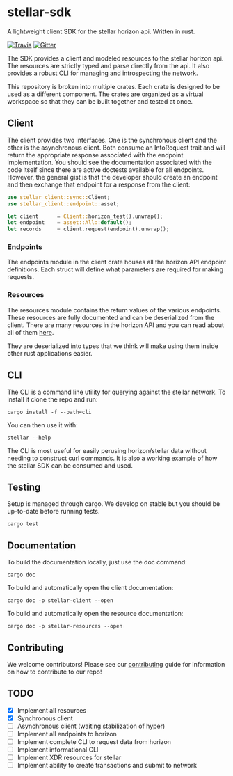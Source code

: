 # stellar-sdk
A lightweight client SDK for the stellar horizon api. Written in rust.

[![Travis](https://img.shields.io/travis/kbacha/stellar-sdk.svg)](https://travis-ci.org/kbacha/stellar-sdk)
[![Gitter](https://img.shields.io/gitter/room/nwjs/nw.js.svg)](https://gitter.im/stellar-sdk)

The SDK provides a client and modeled resources to the stellar horizon api. The
resources are strictly typed and parse directly from the api. It also provides a robust
CLI for managing and introspecting the network.

This repository is broken into multiple crates. Each crate is designed to be used
as a different component. The crates are organized as a virtual workspace so that
they can be built together and tested at once.

## Client

The client provides two interfaces. One is the synchronous client and the other is
the asynchronous client. Both consume an IntoRequest trait and will return the appropriate
response associated with the endpoint implementation. You should see the documentation
associated with the code itself since there are active doctests available for all endpoints.
However, the general gist is that the developer should create an endpoint and then exchange
that endpoint for a response from the client:

```rust
use stellar_client::sync::Client;
use stellar_client::endpoint::asset;

let client      = Client::horizon_test().unwrap();
let endpoint    = asset::All::default();
let records     = client.request(endpoint).unwrap();
```

### Endpoints

The endpoints module in the client crate houses all the horizon API endpoint definitions. Each
struct will define what parameters are required for making requests.

### Resources
The resources module contains the return values of the various endpoints. These resources are
fully documented and can be deserialized from the client. There are many resources
in the horizon API and you can read about all of them [here](https://www.stellar.org/developers/horizon/reference/index.html).

They are deserialized into types that we think will make using them inside other rust applications
easier.

## CLI

The CLI is a command line utility for querying against the stellar network. To install it
clone the repo and run:

```
cargo install -f --path=cli
```

You can then use it with:

```
stellar --help
```

The CLI is most useful for easily perusing horizon/stellar data without needing to construct
curl commands. It is also a working example of how the stellar SDK can be consumed and used.

## Testing

Setup is managed through cargo. We develop on stable but you should be up-to-date before
running tests.

```
cargo test
```

## Documentation

To build the documentation locally, just use the doc command:

```
cargo doc
```

To build and automatically open the client documentation:

```
cargo doc -p stellar-client --open
```

To build and automatically open the resource documentation:

```
cargo doc -p stellar-resources --open
```

## Contributing

We welcome contributors! Please see our [contributing](https://github.com/kbacha/stellar-sdk/blob/master/CONTRIBUTING.md) guide for information
on how to contribute to our repo!

## TODO

- [x] Implement all resources
- [x] Synchronous client
- [ ] Asynchronous client (waiting stabilization of hyper)
- [ ] Implement all endpoints to horizon
- [ ] Implement complete CLI to request data from horizon
- [ ] Implement informational CLI
- [ ] Implement XDR resources for stellar
- [ ] Implement ability to create transactions and submit to network
